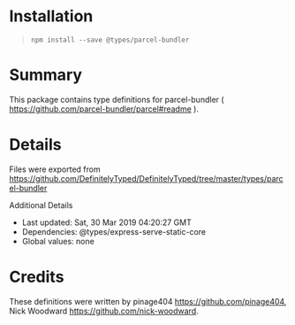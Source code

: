 # Installation
> `npm install --save @types/parcel-bundler`

# Summary
This package contains type definitions for parcel-bundler ( https://github.com/parcel-bundler/parcel#readme ).

# Details
Files were exported from https://github.com/DefinitelyTyped/DefinitelyTyped/tree/master/types/parcel-bundler

Additional Details
 * Last updated: Sat, 30 Mar 2019 04:20:27 GMT
 * Dependencies: @types/express-serve-static-core
 * Global values: none

# Credits
These definitions were written by pinage404 <https://github.com/pinage404>, Nick Woodward <https://github.com/nick-woodward>.
